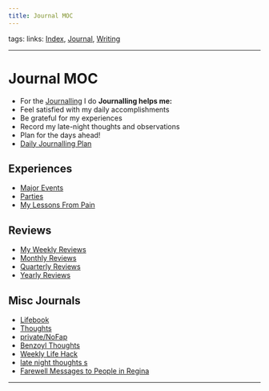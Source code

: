 ```yaml
---
title: Journal MOC
---
```

tags: 
links: [Index](out/index-archived.md), [Journal](out/journal-moc.md), [Writing](out/060-creations-moc.md)
___
# Journal MOC
- For the [Journalling](None) I do
**Journalling helps me:**
- Feel satisfied with my daily accomplishments
- Be grateful for my experiences
- Record my late-night thoughts and observations
- Plan for the days ahead!
- [Daily Journalling Plan](out/daily-journalling-plan.md)
## Experiences
- [Major Events](out/major-events.md)
- [Parties](out/parties.md)
- [My Lessons From Pain](out/my-lessons-from-pain.md)
## Reviews
- [My Weekly Reviews](out/my-weekly-reviews.md)
- [Monthly Reviews](out/monthly-reviews.md)
- [Quarterly Reviews](out/quarterly-reviews.md)
- [Yearly Reviews](out/yearly-reviews.md)
## Misc Journals
- [Lifebook](out/lifebook.md)
- [Thoughts](out/thoughts.md)
- [private/NoFap](None)
- [Benzoyl Thoughts](out/benzoyl-thoughts.md)
- [Weekly Life Hack](out/weekly-life-hack.md)
- [late night thoughts s](out/late-night-thoughts-s.md)
- [Farewell Messages to People in Regina](out/farewell-messages-to-people-in-regina.md)
___
